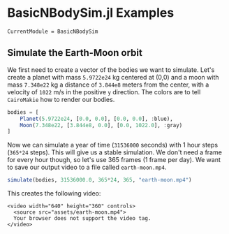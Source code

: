 # BasicNBodySim.jl Examples

```@meta
CurrentModule = BasicNBodySim
```

## Simulate the Earth-Moon orbit

We first need to create a vector of the bodies we want to simulate. Let's create a planet with mass `5.9722e24` kg centered at (0,0) and a moon with mass `7.348e22` kg a distance of `3.844e8` meters from the center, with a velocity of `1022` m/s in the positive `y` direction. The colors are to tell `CairoMakie` how to render our bodies.

```julia
bodies = [
    Planet(5.9722e24, [0.0, 0.0], [0.0, 0.0], :blue),
    Moon(7.348e22, [3.844e8, 0.0], [0.0, 1022.0], :gray)
]
```

Now we can simulate a year of time (`31536000` seconds) with 1 hour steps (`365*24` steps). This will give us a stable simulation. We don't need a frame for every hour though, so let's use 365 frames (1 frame per day). We want to save our output video to a file called `earth-moon.mp4`.

```julia
simulate(bodies, 31536000.0, 365*24, 365, "earth-moon.mp4")
```

This creates the following video:

```@raw html
<video width="640" height="360" controls>
  <source src="assets/earth-moon.mp4">
  Your browser does not support the video tag.
</video>
```
